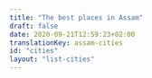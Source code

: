 ```yaml
---
title: "The best places in Assam"
draft: false
date: 2020-09-21T12:59:23+02:00
translationKey: assam-cities
id: "cities"
layout: "list-cities"
---
```

